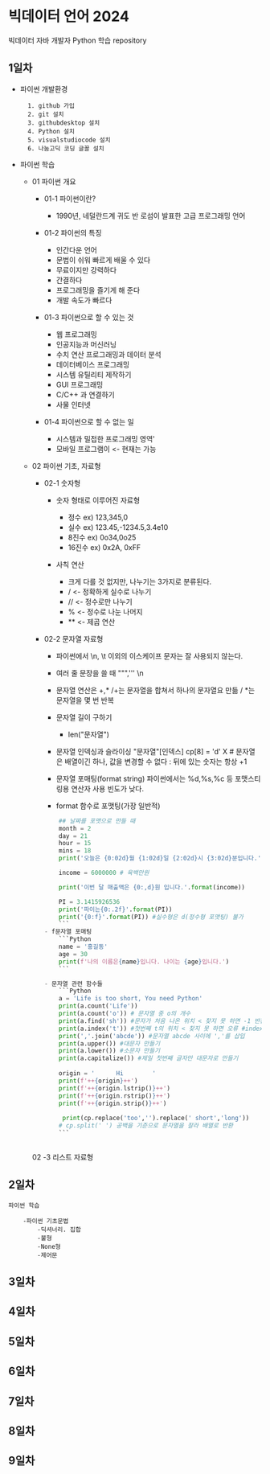 # 빅데이터 언어 2024
빅데이터 자바 개발자 Python 학습 repository

## 1일차
- 파이썬 개발환경

        1. github 가입
        2. git 설치
        3. githubdesktop 설치
        4. Python 설치
        5. visualstudiocode 설치
        6. 나눔고딕 코딩 글꼴 설치


- 파이썬 학습

    - 01 파이썬 개요

        - 01-1 파이썬이란?
            - 1990년, 네덜란드계 귀도 반 로섬이 발표한 고급 프로그래밍 언어

        - 01-2 파이썬의 특징
            - 인간다운 언어
            - 문법이 쉬워 빠르게 배울 수 있다
            - 무료이지만 강력하다
            - 간결하다
            - 프로그래밍을 즐기게 해 준다
            - 개발 속도가 빠르다

        - 01-3 파이썬으로 할 수 있는 것
            - 웹 프로그래밍
            - 인공지능과 머신러닝
            - 수치 연산 프로그래밍과 데이터 분석
            - 데이터베이스 프로그래밍
            - 시스템 유틸리티 제작하기
            - GUI 프로그래밍
            - C/C++ 과 연결하기
            - 사물 인터넷
        
        - 01-4 파이썬으로 할 수 없는 일
            - 시스템과 밀접한 프로그래밍 영역'
            - 모바일 프로그램이 <- 현재는 가능


    - 02 파이썬 기초, 자료형
        
        - 02-1 숫자형
            - 숫자 형태로 이루어진 자료형
                - 정수 ex) 123,345,0
                - 실수 ex) 123.45,-1234.5,3.4e10
                - 8진수 ex) 0o34,0o25
                - 16진수 ex) 0x2A, 0xFF

            - 사칙 연산
                - 크게 다를 것 없지만, 나누기는 3가지로 분류된다.
                - / <- 정확하게 실수로 나누기
                - // <- 정수로만 나누기
                - % <- 정수로 나눈 나머지
                -  ** <- 제곱 연산

        - 02-2 문자열 자료형

            - 파이썬에서 \n, \t 이외의 이스케이프 문자는 잘 사용되지 않는다.
            - 여러 줄 문장을 쓸 때 """,''' \n
            - 문자열 연산은 +,* /+는 문자열을 합쳐서 하나의 문자열요 만듦 / *는 문자열을 몇 번 반복

            - 문자열 길이 구하기
                - len("문자열")

            - 문자열 인덱싱과 슬라이싱
                "문자열"[인덱스]
                cp[8] = 'd'  X  # 문자열은 배열이긴 하나, 값을 변경할 수 없다
                : 뒤에 있는 숫자는 항상 +1

            - 문자열 포매팅(format string)
                파이썬에서는 %d,%s,%c 등 포맷스티링용 연산자 사용 빈도가 낮다.

            - format 함수로 포맷팅(가장 일반적)
            ```Python
                ## 날짜를 포맷으로 만들 때
                month = 2
                day = 21
                hour = 15
                mins = 18
                print('오늘은 {0:02d}월 {1:02d}일 {2:02d}시 {3:02d}분입니다.'.format(month,day,hour,mins))

                income = 6000000 # 육백만원

                print('이번 달 매출액은 {0:,d}원 입니다.'.format(income))

                PI = 3.1415926536
                print('파이는{0:.2f}'.format(PI))
                print('{0:f}'.format(PI)) #실수형은 d(정수형 포맷팅) 불가
                ```
            - f문자열 포매팅
                ```Python
                name = '홍길동'
                age = 30
                print(f'나의 이름은{name}입니다. 나이는 {age}입니다.')
                ```

            - 문자열 관련 함수들
                ```Python
                a = 'Life is too short, You need Python'
                print(a.count('Life'))
                print(a.count('o')) # 문자열 중 o의 개수
                print(a.find('sh')) #문자가 처음 나온 위치 < 찾지 못 하면 -1 반환
                print(a.index('t')) #첫번째 t의 위치 < 찾지 못 하면 오류 #index()는 count()로 갯수가 0이 아닐 때만 호출]
                print(','.join('abcde')) #문자열 abcde 사이에 ','를 삽입
                print(a.upper()) #대문자 만들기
                print(a.lower()) #소문자 만들기
                print(a.capitalize()) #제일 첫번째 글자만 대문자로 만들기
                
                origin = '      Hi        '
                print(f'++{origin}++')
                print(f'++{origin.lstrip()}++')
                print(f'++{origin.rstrip()}++')
                print(f'++{origin.strip()}++')
              
                 print(cp.replace('too','').replace(' short','long'))
                # cp.split(' ') 공백을 기준으로 문자열을 잘라 배열로 반환
                ```
                    


        02 -3 리스트 자료형


        
## 2일차

    파이썬 학습

        -파이썬 기초문법
            -딕셔너리. 집합
            -불형
            -None형
            -제어문

## 3일차

## 4일차

## 5일차

## 6일차

## 7일차

## 8일차

## 9일차
